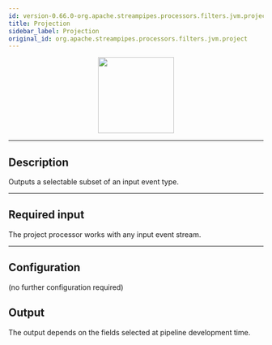 ```yaml
---
id: version-0.66.0-org.apache.streampipes.processors.filters.jvm.project
title: Projection
sidebar_label: Projection
original_id: org.apache.streampipes.processors.filters.jvm.project
---
```


<!--
  ~ Licensed to the Apache Software Foundation (ASF) under one or more
  ~ contributor license agreements.  See the NOTICE file distributed with
  ~ this work for additional information regarding copyright ownership.
  ~ The ASF licenses this file to You under the Apache License, Version 2.0
  ~ (the "License"); you may not use this file except in compliance with
  ~ the License.  You may obtain a copy of the License at
  ~
  ~    http://www.apache.org/licenses/LICENSE-2.0
  ~
  ~ Unless required by applicable law or agreed to in writing, software
  ~ distributed under the License is distributed on an "AS IS" BASIS,
  ~ WITHOUT WARRANTIES OR CONDITIONS OF ANY KIND, either express or implied.
  ~ See the License for the specific language governing permissions and
  ~ limitations under the License.
  ~
  -->



<p align="center"> 
    <img src="/docs/img/pipeline-elements/org.apache.streampipes.processors.filters.jvm.project/icon.png" width="150px;" class="pe-image-documentation"/>
</p>

***

## Description
Outputs a selectable subset of an input event type.

***

## Required input
The project processor works with any input event stream.

***

## Configuration

(no further configuration required)

## Output
The output depends on the fields selected at pipeline development time.